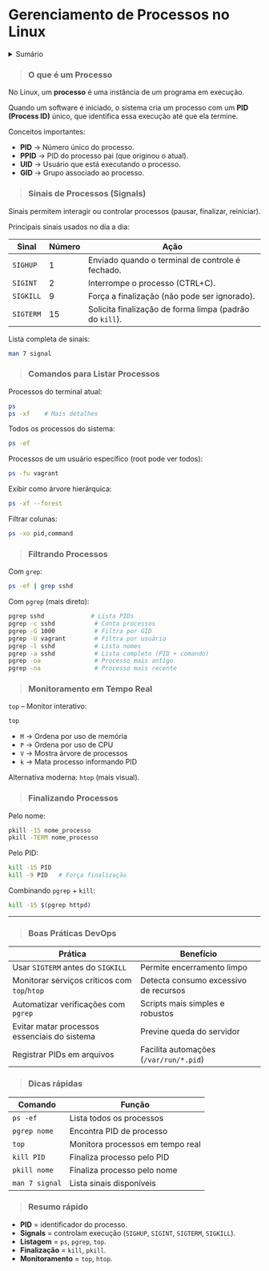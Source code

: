 # Gerenciamento de Processos no Linux

<details>
<summary class="summary">Sumário</summary>


</details>

> ### O que é um Processo

No Linux, um **processo** é uma instância de um programa em execução.

Quando um software é iniciado, o sistema cria um processo com um **PID (Process ID)** único, que identifica essa execução até que ela termine.

Conceitos importantes:

- **PID** → Número único do processo.
- **PPID** → PID do processo pai (que originou o atual).
- **UID** → Usuário que está executando o processo.
- **GID** → Grupo associado ao processo.

> ### Sinais de Processos (Signals)

Sinais permitem interagir ou controlar processos (pausar, finalizar, reiniciar).

Principais sinais usados no dia a dia:

| Sinal | Número | Ação |
| --- | --- | --- |
| `SIGHUP` | 1 | Enviado quando o terminal de controle é fechado. |
| `SIGINT` | 2 | Interrompe o processo (CTRL+C). |
| `SIGKILL` | 9 | Força a finalização (não pode ser ignorado). |
| `SIGTERM` | 15 | Solicita finalização de forma limpa (padrão do `kill`). |

Lista completa de sinais:

```bash
man 7 signal
```

> ### Comandos para Listar Processos

Processos do terminal atual:

```bash
ps
ps -xf    # Mais detalhes
```

Todos os processos do sistema:

```bash
ps -ef
```

Processos de um usuário específico (root pode ver todos):

```bash
ps -fu vagrant
```

Exibir como árvore hierárquica:

```bash
ps -xf --forest
```

Filtrar colunas:

```bash
ps -xo pid,command
```

> ### Filtrando Processos

Com `grep`:

```bash
ps -ef | grep sshd
```

Com `pgrep` (mais direto):

```bash
pgrep sshd             # Lista PIDs
pgrep -c sshd           # Conta processos
pgrep -G 1000           # Filtra por GID
pgrep -U vagrant        # Filtra por usuário
pgrep -l sshd           # Lista nomes
pgrep -a sshd           # Lista completo (PID + comando)
pgrep -oa               # Processo mais antigo
pgrep -na               # Processo mais recente
```

> ### Monitoramento em Tempo Real

`top` – Monitor interativo:

```bash
top
```

- `M` → Ordena por uso de memória
- `P` → Ordena por uso de CPU
- `V` → Mostra árvore de processos
- `k` → Mata processo informando PID

Alternativa moderna: `htop` (mais visual).

> ### Finalizando Processos

Pelo nome:

```bash
pkill -15 nome_processo
pkill -TERM nome_processo
```

Pelo PID:

```bash
kill -15 PID
kill -9 PID   # Força finalização
```

Combinando `pgrep` + `kill`:

```bash
kill -15 $(pgrep httpd)
```

---

> ### Boas Práticas DevOps

| Prática | Benefício |
| --- | --- |
| Usar `SIGTERM` antes do `SIGKILL` | Permite encerramento limpo |
| Monitorar serviços críticos com `top`/`htop` | Detecta consumo excessivo de recursos |
| Automatizar verificações com `pgrep` | Scripts mais simples e robustos |
| Evitar matar processos essenciais do sistema | Previne queda do servidor |
| Registrar PIDs em arquivos | Facilita automações (`/var/run/*.pid`) |

> ### Dicas rápidas

| Comando | Função |
| --- | --- |
| `ps -ef` | Lista todos os processos |
| `pgrep nome` | Encontra PID de processo |
| `top` | Monitora processos em tempo real |
| `kill PID` | Finaliza processo pelo PID |
| `pkill nome` | Finaliza processo pelo nome |
| `man 7 signal` | Lista sinais disponíveis |

> ### Resumo rápido

- **PID** = identificador do processo.
- **Signals** = controlam execução (`SIGHUP`, `SIGINT`, `SIGTERM`, `SIGKILL`).
- **Listagem** = `ps`, `pgrep`, `top`.
- **Finalização** = `kill`, `pkill`.
- **Monitoramento** = `top`, `htop`.
